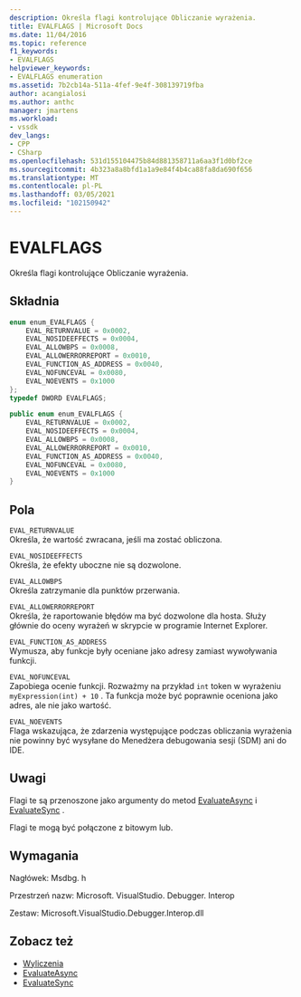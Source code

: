 ```yaml
---
description: Określa flagi kontrolujące Obliczanie wyrażenia.
title: EVALFLAGS | Microsoft Docs
ms.date: 11/04/2016
ms.topic: reference
f1_keywords:
- EVALFLAGS
helpviewer_keywords:
- EVALFLAGS enumeration
ms.assetid: 7b2cb14a-511a-4fef-9e4f-308139719fba
author: acangialosi
ms.author: anthc
manager: jmartens
ms.workload:
- vssdk
dev_langs:
- CPP
- CSharp
ms.openlocfilehash: 531d155104475b84d881358711a6aa3f1d0bf2ce
ms.sourcegitcommit: 4b323a8a8bfd1a1a9e84f4b4ca88fa8da690f656
ms.translationtype: MT
ms.contentlocale: pl-PL
ms.lasthandoff: 03/05/2021
ms.locfileid: "102150942"
---
```

# <a name="evalflags"></a>EVALFLAGS
Określa flagi kontrolujące Obliczanie wyrażenia.

## <a name="syntax"></a>Składnia

```cpp
enum enum_EVALFLAGS {
    EVAL_RETURNVALUE = 0x0002,
    EVAL_NOSIDEEFFECTS = 0x0004,
    EVAL_ALLOWBPS = 0x0008,
    EVAL_ALLOWERRORREPORT = 0x0010,
    EVAL_FUNCTION_AS_ADDRESS = 0x0040,
    EVAL_NOFUNCEVAL = 0x0080,
    EVAL_NOEVENTS = 0x1000
};
typedef DWORD EVALFLAGS;
```

```csharp
public enum enum_EVALFLAGS {
    EVAL_RETURNVALUE = 0x0002,
    EVAL_NOSIDEEFFECTS = 0x0004,
    EVAL_ALLOWBPS = 0x0008,
    EVAL_ALLOWERRORREPORT = 0x0010,
    EVAL_FUNCTION_AS_ADDRESS = 0x0040,
    EVAL_NOFUNCEVAL = 0x0080,
    EVAL_NOEVENTS = 0x1000
}
```

## <a name="fields"></a>Pola
`EVAL_RETURNVALUE`\
Określa, że wartość zwracana, jeśli ma zostać obliczona.

`EVAL_NOSIDEEFFECTS`\
Określa, że efekty uboczne nie są dozwolone.

`EVAL_ALLOWBPS`\
Określa zatrzymanie dla punktów przerwania.

`EVAL_ALLOWERRORREPORT`\
Określa, że raportowanie błędów ma być dozwolone dla hosta. Służy głównie do oceny wyrażeń w skrypcie w programie Internet Explorer.

`EVAL_FUNCTION_AS_ADDRESS`\
Wymusza, aby funkcje były oceniane jako adresy zamiast wywoływania funkcji.

`EVAL_NOFUNCEVAL`\
Zapobiega ocenie funkcji. Rozważmy na przykład `int` token w wyrażeniu `myExpression(int) + 10` . Ta funkcja może być poprawnie oceniona jako adres, ale nie jako wartość.

`EVAL_NOEVENTS`\
Flaga wskazująca, że zdarzenia występujące podczas obliczania wyrażenia nie powinny być wysyłane do Menedżera debugowania sesji (SDM) ani do IDE.

## <a name="remarks"></a>Uwagi
Flagi te są przenoszone jako argumenty do metod [EvaluateAsync](../../../extensibility/debugger/reference/idebugexpression2-evaluateasync.md) i [EvaluateSync](../../../extensibility/debugger/reference/idebugexpression2-evaluatesync.md) .

Flagi te mogą być połączone z bitowym lub.

## <a name="requirements"></a>Wymagania
Nagłówek: Msdbg. h

Przestrzeń nazw: Microsoft. VisualStudio. Debugger. Interop

Zestaw: Microsoft.VisualStudio.Debugger.Interop.dll

## <a name="see-also"></a>Zobacz też
- [Wyliczenia](../../../extensibility/debugger/reference/enumerations-visual-studio-debugging.md)
- [EvaluateAsync](../../../extensibility/debugger/reference/idebugexpression2-evaluateasync.md)
- [EvaluateSync](../../../extensibility/debugger/reference/idebugexpression2-evaluatesync.md)
